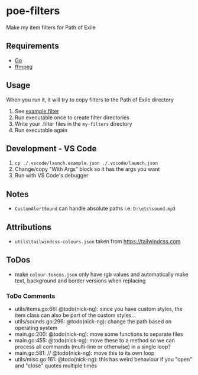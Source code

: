 # poe-filters
Make my item filters for Path of Exile

## Requirements

- [Go](https://go.dev/)
- [ffmpeg](https://ffmpeg.org/)

## Usage

When you run it, it will try to copy filters to the Path of Exile directory

1. See [example.filter](https://github.com/nick-ng/poe-filters/blob/main/my-filters/example.filter)
2. Run executable once to create filter directories
3. Write your .filter files in the `my-filters` directory
4. Run executable again

## Development - VS Code
1. `cp ./.vscode/launch.example.json ./.vscode/launch.json`
2. Change/copy "With Args" block so it has the args you want
3. Run with VS Code's debugger

## Notes

- `CustomAlertSound` can handle absolute paths i.e. `D:\etc\sound.mp3`

## Attributions

- `utils\tailwindcss-colours.json` taken from https://tailwindcss.com

## ToDos

- make `colour-tokens.json` only have rgb values and automatically make text, background and border versions when replacing

### ToDo Comments

- utils/items.go:66: @todo(nick-ng): since you have custom styles, the item class can also be part of the custom styles...
- utils/sounds.go:296: @todo(nick-ng): change the path based on operating system
- main.go:200: @todo(nick-ng): move some functions to separate files
- main.go:455: @todo(nick-ng): move these to a method so we can process all commands (multi-line or otherwise) in a single loop?
- main.go:581: // @todo(nick-ng): move this to its own loop
- utils/misc.go:161: @todo(nick-ng): this has weird behaviour if you "open" and "close" quotes multiple times
